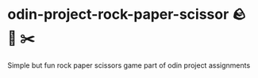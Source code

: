 # odin-project-rock-paper-scissor 🪨 📃 ✂️
Simple but fun rock paper scissors game part of odin project assignments
